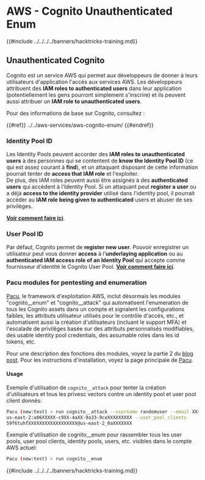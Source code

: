 # AWS - Cognito Unauthenticated Enum

{{#include ../../../../banners/hacktricks-training.md}}

## Unauthenticated Cognito

Cognito est un service AWS qui permet aux développeurs de donner à leurs utilisateurs d'application l'accès aux services AWS. Les développeurs attribuent des **IAM roles to authenticated users** dans leur application (potentiellement les gens pourront simplement s'inscrire) et ils peuvent aussi attribuer un **IAM role to unauthenticated users**.

Pour des informations de base sur Cognito, consultez :

{{#ref}}
../../aws-services/aws-cognito-enum/
{{#endref}}

### Identity Pool ID

Les Identity Pools peuvent accorder des **IAM roles to unauthenticated users** à des personnes qui se contentent de **know the Identity Pool ID** (ce qui est assez courant à **find**), et un attaquant disposant de cette information pourrait tenter de **access that IAM role** et l'exploiter.  
De plus, des IAM roles peuvent aussi être assignés à des **authenticated users** qui accèdent à l'Identity Pool. Si un attaquant peut **register a user** ou a déjà **access to the identity provider** utilisé dans l'identity pool, il pourrait accéder au **IAM role being given to authenticated** users et abuser de ses privilèges.

[**Voir comment faire ici**](../../aws-services/aws-cognito-enum/cognito-identity-pools.md).

### User Pool ID

Par défaut, Cognito permet de **register new user**. Pouvoir enregistrer un utilisateur peut vous donner **access** à l'**underlaying application** ou au **authenticated IAM access role of an Identity Pool** qui accepte comme fournisseur d'identité le Cognito User Pool. [**Voir comment faire ici**](../../aws-services/aws-cognito-enum/cognito-user-pools.md#registration).

### Pacu modules for pentesting and enumeration

[Pacu](https://github.com/RhinoSecurityLabs/pacu), le framework d'exploitation AWS, inclut désormais les modules "cognito__enum" et "cognito__attack" qui automatisent l'enumeration de tous les Cognito assets dans un compte et signalent les configurations faibles, les attributs utilisateur utilisés pour le contrôle d'accès, etc., et automatisent aussi la création d'utilisateurs (incluant le support MFA) et l'escalade de privilèges basée sur des attributs personnalisés modifiables, des usable identity pool credentials, des assumable roles dans les id tokens, etc.

Pour une description des fonctions des modules, voyez la partie 2 du [blog post](https://rhinosecuritylabs.com/aws/attacking-aws-cognito-with-pacu-p2). Pour les instructions d'installation, voyez la page principale de [Pacu](https://github.com/RhinoSecurityLabs/pacu).

#### Usage

Exemple d'utilisation de `cognito__attack` pour tenter la création d'utilisateurs et tous les privesc vectors contre un identity pool et user pool client donnés:
```bash
Pacu (new:test) > run cognito__attack --username randomuser --email XX+sdfs2@gmail.com --identity_pools
us-east-2:a06XXXXX-c9XX-4aXX-9a33-9ceXXXXXXXXX --user_pool_clients
59f6tuhfXXXXXXXXXXXXXXXXXX@us-east-2_0aXXXXXXX
```
Exemple d'utilisation de cognito\_\_enum pour rassembler tous les user pools, user pool clients, identity pools, users, etc. visibles dans le compte AWS actuel:
```bash
Pacu (new:test) > run cognito__enum
```
{{#include ../../../../banners/hacktricks-training.md}}
